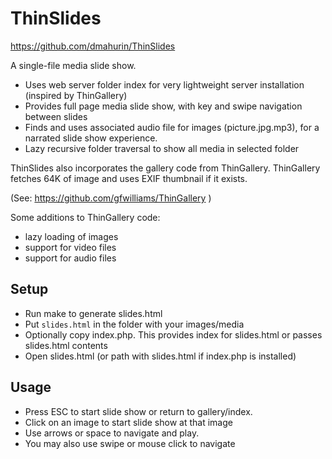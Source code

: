 ThinSlides
===========

https://github.com/dmahurin/ThinSlides

A single-file media slide show.
* Uses web server folder index for very lightweight server installation (inspired by ThinGallery)
* Provides full page media slide show, with key and swipe navigation between slides
* Finds and uses associated audio file for images (picture.jpg.mp3), for a narrated slide show experience.
* Lazy recursive folder traversal to show all media in selected folder

ThinSlides also incorporates the gallery code from ThinGallery. ThinGallery fetches 64K of image and uses EXIF thumbnail if it exists.

(See: https://github.com/gfwilliams/ThinGallery )

Some additions to ThinGallery code:
* lazy loading of images
* support for video files
* support for audio files

Setup
-----

* Run make to generate slides.html
* Put `slides.html` in the folder with your images/media
* Optionally copy index.php. This provides index for slides.html or passes slides.html contents
* Open slides.html (or path with slides.html if index.php is installed)

Usage
-----

* Press ESC to start slide show or return to gallery/index.
* Click on an image to start slide show at that image
* Use arrows or space to navigate and play.
* You may also use swipe or mouse click to navigate

